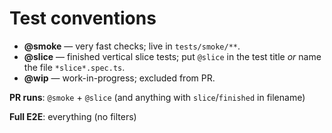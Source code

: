 # Test conventions
- **@smoke** — very fast checks; live in `tests/smoke/**`.
- **@slice** — finished vertical slice tests; put `@slice` in the test title *or* name the file `*slice*.spec.ts`.
- **@wip** — work-in-progress; excluded from PR.

**PR runs**: `@smoke` + `@slice` (and anything with `slice`/`finished` in filename)

**Full E2E**: everything (no filters)
